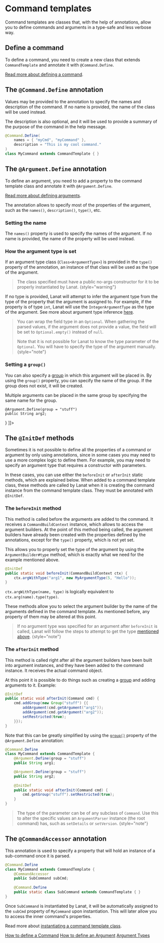 # Command templates

Command templates are classes that, with the help of annotations, allow you to define commands and arguments in a
type-safe and less verbose way.


## Define a command

To define a command, you need to create a new class that extends ``CommandTemplate`` and annotate it with
``@Command.Define``.

[Read more about defining a command](Commands.md#define-a-command-template).


## The `@Command.Define` annotation

Values may be provided to the annotation to specify the names and description of the command.
If no name is provided, the name of the class will be used instead.

The description is also optional, and it will be used to provide a summary of the purpose of the command in the
help message.

```Java
@Command.Define(
	names = { "myCmd", "myCommand" },
	description = "This is my cool command."
)
class MyCommand extends CommandTemplate { }
```


## The `@Argument.Define` annotation

To define an argument, you need to add a property to the command template class and annotate it with
``@Argument.Define``.

[Read more about defining arguments](Arguments.md#defining-arguments).

The annotation allows to specify most of the properties of the argument, such as the ``names()``,
``description()``, ``type()``, etc.


### Setting the name

The ``names()`` property is used to specify the names of the argument. If no name is provided, the name of the property
will be used instead.


### How the argument type is set

If an argument type class (`Class<ArgumentType>`) is provided in the ``type()`` property of the annotation, an instance
of that class will be used as the type of the argument.

> The class specified must have a public no-args constructor for it to be properly instantiated by Lanat.
> {style="warning"}

If no type is provided, Lanat will attempt to infer the argument type from the type of the property that the argument is
assigned to. For example, if the property is of type ``int``, Lanat will use the ``IntegerArgumentType`` as the type of
the argument. See more about argument type inference [here](Type-inference.md).

> You can wrap the field type in an ``Optional``. When gathering the parsed values, if the argument does not provide a
> value, the field will be set to ``Optional.empty()`` instead of ``null``.
> 
> Note that it is not possible for Lanat to know the type parameter of the ``Optional``. You will have to specify the
> type of the argument manually.
> {style="note"}


### Setting a ``group()``

You can also specify a [group](Argument-groups.md) in which this argument will be placed in. By using the ``group()`` property, you can
specify the name of the group. If the group does not exist, it will be created.

Multiple arguments can be placed in the same group by specifying the same name for the group.


<code-block lang="java" id="define-annotation_group">
<![CDATA[
// adding both arguments to the same group
@Command.Define
class MyCommand extends CommandTemplate {
	@Argument.Define(group = "stuff")
	public String arg1;

	@Argument.Define(group = "stuff")
	public String arg2;
}
]]>
</code-block>


## The ``@InitDef`` methods

Sometimes it is not possible to define all the properties of a command or argument by only using annotations, since in
some cases you may need to use a more complex logic to define them. For example, you may need to specify an argument
type that requires a constructor with parameters.

In these cases, you can use either the `beforeInit` or `afterInit` static methods, which are explained below.
When added to a command template class, these methods are called by Lanat when it is creating the command instance
from the command template class.
They must be annotated with `@InitDef`.


### The `beforeInit` method

This method is called before the arguments are added to the command. It receives a ``CommandBuildContext`` instance, which
allows to access the argument builders. At the point of this method being called, the argument builders have already
been created with the properties defined by the annotations, except for the `type()` property, which is not yet set.

This allows you to properly set the type of the argument by using the `ArgumentBuilder#type` method, which is
exactly what we need for the example mentioned above.

```Java
@InitDef
public static void beforeInit(CommandBuildContext ctx) {
	ctx.argWithType("arg1", new MyArgumentType(5, "Hello"));
}
```

``ctx.argWithType(name, type)`` is logically equivalent to ``ctx.arg(name).type(type)``.

These methods allow you to select the argument builder by the name of the arguments defined in the command template.
As mentioned before, any property of them may be altered at this point.

> If no argument type was specified for an argument after `beforeInit` is called, Lanat will follow the steps to
> attempt to get the type [mentioned above](#how-the-argument-type-is-set).
> {style="note"}


### The `afterInit` method

This method is called right after all the argument builders have been built into argument instances, and they have been
added to the command instance. It receives the actual command object.

At this point it is possible to do things such as creating a [group](Argument-groups.md) and adding arguments to it. Example:

```Java
@InitDef
public static void afterInit(Command cmd) {
	cmd.addGroup(new Group("stuff") {{
		addArgument(cmd.getArgument("arg1"));
		addArgument(cmd.getArgument("arg2"));
		setRestricted(true);
	}});
}
```

Note that this can be greatly simplified by using the [``group()``](Command-templates.md#setting-a-group) property of
the ``@Argument.Define`` annotation:

```Java
@Command.Define
class MyCommand extends CommandTemplate {
	@Argument.Define(group = "stuff")
	public String arg1;

	@Argument.Define(group = "stuff")
	public String arg2;
	
	@InitDef
	public static void afterInit(Command cmd) {
		cmd.getGroup("stuff").setRestricted(true);
	}
}
```

> The type of the parameter can be of any subclass of ``Command``. Use this to alter the specific values an
> `ArgumentParser` instance (the root command) has, such as `setDetails` or `setVersion`.
> {style="note"}


## The ``@CommandAccessor`` annotation

This annotation is used to specify a property that will hold an instance of a sub-command once it is parsed.

```Java
@Command.Define
class MyCommand extends CommandTemplate {
	@CommandAccessor
	public SubCommand subCmd;
	
	@Command.Define
	public static class SubCommand extends CommandTemplate { }
}
```

Once ``SubCommand`` is instantiated by Lanat, it will be automatically assigned to the ``subCmd`` property of
``MyCommand`` upon instantiation. This will later allow you to access the inner command's properties.

Read more about [instantiating a command template class](Instantiating-Command-Template.md).



<seealso>
	<category ref="related">
		<a href="Commands.md" anchor="define-a-command-template">How to define a Command</a>
		<a href="Arguments.md" anchor="defining-arguments">How to define an Argument</a>
		<a href="Argument-types.md">Argument Types</a>
	</category>
</seealso>